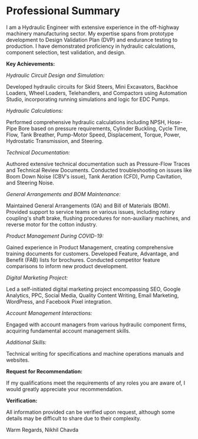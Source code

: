 # Professional Summary

I am a Hydraulic Engineer with extensive experience in the off-highway machinery manufacturing sector. My expertise spans from prototype development to Design Validation Plan (DVP) and endurance testing to production. I have demonstrated proficiency in hydraulic calculations, component selection, test validation, and design.

**Key Achievements:**

_Hydraulic Circuit Design and Simulation:_

Developed hydraulic circuits for Skid Steers, Mini Excavators, Backhoe Loaders, Wheel Loaders, Telehandlers, and Compactors using Automation Studio, incorporating running simulations and logic for EDC Pumps.

_Hydraulic Calculations:_

Performed comprehensive hydraulic calculations including NPSH, Hose-Pipe Bore based on pressure requirements, Cylinder Buckling, Cycle Time, Flow, Tank Breather, Pump-Motor Speed, Displacement, Torque, Power, Hydrostatic Transmission, and Steering.

_Technical Documentation:_

Authored extensive technical documentation such as Pressure-Flow Traces and Technical Review Documents.
Conducted troubleshooting on issues like Boom Down Noise (CBV's issue), Tank Aeration (CFD), Pump Cavitation, and Steering Noise.

_General Arrangements and BOM Maintenance:_

Maintained General Arrangements (GA) and Bill of Materials (BOM).
Provided support to service teams on various issues, including rotary coupling's shaft brake, flushing procedures for non-auxiliary machines, and reverse motor for the cotton industry.

_Product Management During COVID-19:_

Gained experience in Product Management, creating comprehensive training documents for customers.
Developed Feature, Advantage, and Benefit (FAB) lists for brochures.
Conducted competitor feature comparisons to inform new product development.

_Digital Marketing Project:_

Led a self-initiated digital marketing project encompassing SEO, Google Analytics, PPC, Social Media, Quality Content Writing, Email Marketing, WordPress, and Facebook Pixel integration.

_Account Management Interactions:_

Engaged with account managers from various hydraulic component firms, acquiring fundamental account management skills.

_Additional Skills:_

Technical writing for specifications and machine operations manuals and websites.


**Request for Recommendation:**

If my qualifications meet the requirements of any roles you are aware of, I would greatly appreciate your recommendation.

**Verification:**

All information provided can be verified upon request, although some details may be difficult to share due to their complexity.

Warm Regards,
Nikhil Chavda
